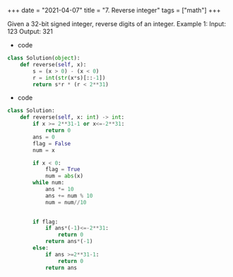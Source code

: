 +++
date = "2021-04-07"
title = "7. Reverse integer"
tags = ["math"]
+++


Given a 32-bit signed integer, reverse digits of an integer.
Example 1:
Input: 123 Output: 321

- code
```py
class Solution(object):
    def reverse(self, x):
        s = (x > 0) - (x < 0)
        r = int(str(x*s)[::-1])
        return s*r * (r < 2**31)


```
- code
```py
class Solution:
    def reverse(self, x: int) -> int:
        if x >= 2**31-1 or x<=-2**31:
            return 0
        ans = 0
        flag = False
        num = x

        if x < 0:
            flag = True
            num = abs(x)
        while num:
            ans *= 10
            ans += num % 10
            num = num//10
            

        if flag:
            if ans*(-1)<=-2**31:
                return 0
            return ans*(-1)
        else:    
            if ans >=2**31-1:
                return 0
            return ans

```
